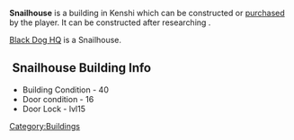 **Snailhouse** is a building in Kenshi which can be constructed or
[purchased](Player-Owned_Buildings_in_Town.md "wikilink") by the player. It
can be constructed after researching [](Large_Building_Shells_(Tech).md).

[Black Dog HQ](Black_Dog_HQ.md "wikilink") is a Snailhouse.

##  Snailhouse Building Info

- Building Condition - 40
- Door condition - 16
- Door Lock - lvl15

[Category:Buildings](Category:Buildings "wikilink")